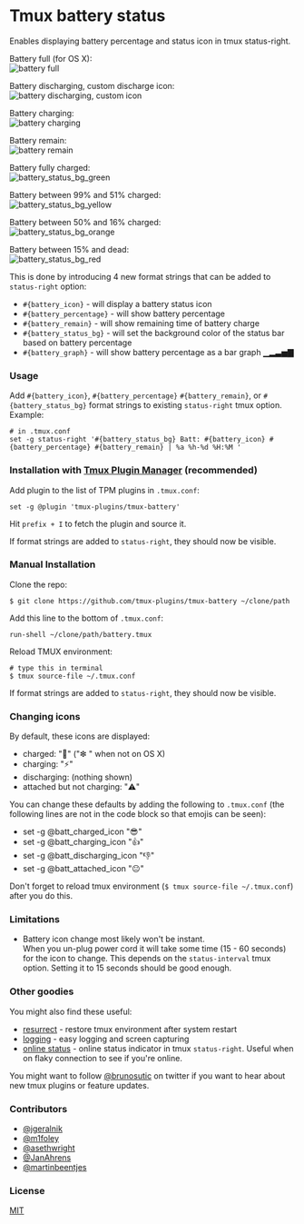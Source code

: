 # Tmux battery status

Enables displaying battery percentage and status icon in tmux status-right.

Battery full (for OS X):<br/>
![battery full](/screenshots/battery_full.png)

Battery discharging, custom discharge icon:<br/>
![battery discharging, custom icon](/screenshots/battery_discharging.png)

Battery charging:<br/>
![battery charging](/screenshots/battery_charging.png)

Battery remain:<br/>
![battery remain](/screenshots/battery_remain.png)

Battery fully charged:<br/>
![battery_status_bg_green](/screenshots/battery_status_bg_green.png)

Battery between 99% and 51% charged:<br/>
![battery_status_bg_yellow](/screenshots/battery_status_bg_yellow.png)

Battery between 50% and 16% charged:<br/>
![battery_status_bg_orange](/screenshots/battery_status_bg_orange.png)

Battery between 15% and dead:<br/>
![battery_status_bg_red](/screenshots/battery_status_bg_red.png)

This is done by introducing 4 new format strings that can be added to
`status-right` option:
- `#{battery_icon}` - will display a battery status icon
- `#{battery_percentage}` - will show battery percentage
- `#{battery_remain}` - will show remaining time of battery charge
- `#{battery_status_bg}` - will set the background color of the status bar based on battery percentage
- `#{battery_graph}` - will show battery percentage as a bar graph ▁▂▃▅▇

### Usage

Add `#{battery_icon}`, `#{battery_percentage}` `#{battery_remain}`, or
`#{battery_status_bg}` format strings to existing `status-right` tmux option.
Example:

    # in .tmux.conf
    set -g status-right '#{battery_status_bg} Batt: #{battery_icon} #{battery_percentage} #{battery_remain} | %a %h-%d %H:%M '

### Installation with [Tmux Plugin Manager](https://github.com/tmux-plugins/tpm) (recommended)

Add plugin to the list of TPM plugins in `.tmux.conf`:

    set -g @plugin 'tmux-plugins/tmux-battery'

Hit `prefix + I` to fetch the plugin and source it.

If format strings are added to `status-right`, they should now be visible.

### Manual Installation

Clone the repo:

    $ git clone https://github.com/tmux-plugins/tmux-battery ~/clone/path

Add this line to the bottom of `.tmux.conf`:

    run-shell ~/clone/path/battery.tmux

Reload TMUX environment:

    # type this in terminal
    $ tmux source-file ~/.tmux.conf

If format strings are added to `status-right`, they should now be visible.

### Changing icons

By default, these icons are displayed:

 - charged: ":battery:" ("❇ " when not on OS X)
 - charging: ":zap:"
 - discharging: (nothing shown)
 - attached but not charging: ":warning:"

You can change these defaults by adding the following to `.tmux.conf` (the
following lines are not in the code block so that emojis can be seen):

 - set -g @batt_charged_icon ":sunglasses:"
 - set -g @batt_charging_icon ":+1:"
 - set -g @batt_discharging_icon ":thumbsdown:"
 - set -g @batt_attached_icon ":neutral_face:"

Don't forget to reload tmux environment (`$ tmux source-file ~/.tmux.conf`)
after you do this.

### Limitations

- Battery icon change most likely won't be instant.<br/>
  When you un-plug power cord it will take some time (15 - 60 seconds) for the
  icon to change. This depends on the `status-interval` tmux option. Setting it
  to 15 seconds should be good enough.

### Other goodies

You might also find these useful:

- [resurrect](https://github.com/tmux-plugins/tmux-resurrect) - restore tmux
  environment after system restart
- [logging](https://github.com/tmux-plugins/tmux-logging) - easy logging and
  screen capturing
- [online status](https://github.com/tmux-plugins/tmux-online-status) - online status
  indicator in tmux `status-right`. Useful when on flaky connection to see if
  you're online.

You might want to follow [@brunosutic](https://twitter.com/brunosutic) on
twitter if you want to hear about new tmux plugins or feature updates.

### Contributors

- [@jgeralnik](https://github.com/jgeralnik)
- [@m1foley](https://github.com/m1foley)
- [@asethwright](https://github.com/asethwright)
- [@JanAhrens](https://github.com/JanAhrens)
- [@martinbeentjes](https://github.com/martinbeentjes)

### License

[MIT](LICENSE.md)
